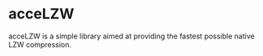 acceLZW
=======

acceLZW is a simple library aimed at providing the fastest possible native LZW compression.
